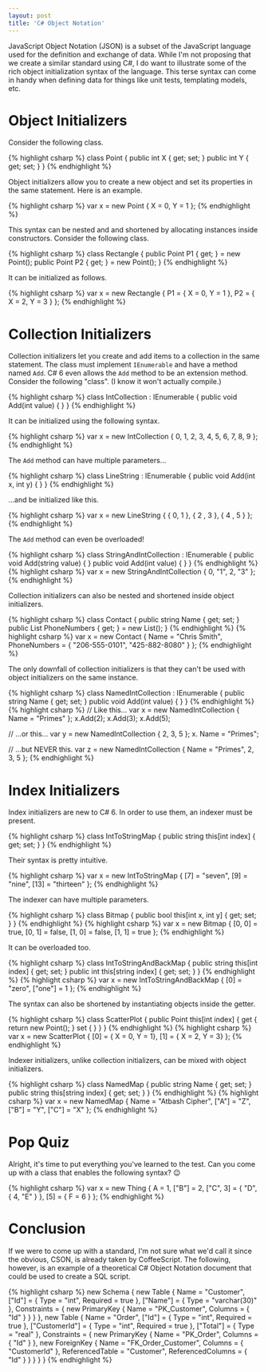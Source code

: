 ```yaml
---
layout: post
title: 'C# Object Notation'
---
```


JavaScript Object Notation (JSON) is a subset of the JavaScript language used for the definition and exchange of data.
While I'm not proposing that we create a similar standard using C#, I do want to illustrate some of the rich object
initialization syntax of the language. This terse syntax can come in handy when defining data for things like unit
tests, templating models, etc.

Object Initializers
===================
Consider the following class.

{% highlight csharp %}
class Point
{
    public int X { get; set; }
    public int Y { get; set; }
}
{% endhighlight %}

Object initializers allow you to create a new object and set its properties in the same statement. Here is an example.

{% highlight csharp %}
var x = new Point { X = 0, Y = 1 };
{% endhighlight %}

This syntax can be nested and and shortened by allocating instances inside constructors. Consider the following class.

{% highlight csharp %}
class Rectangle
{
    public Point P1 { get; } = new Point();
    public Point P2 { get; } = new Point();
}
{% endhighlight %}

It can be initialized as follows.

{% highlight csharp %}
var x = new Rectangle
{
    P1 = { X = 0, Y = 1 },
    P2 = { X = 2, Y = 3 }
};
{% endhighlight %}

Collection Initializers
=======================
Collection initializers let you create and add items to a collection in the same statement. The class must implement
`IEnumerable` and have a method named `Add`. C# 6 even allows the `Add` method to be an extension method. Consider the
following "class". (I know it won't actually compile.)

{% highlight csharp %}
class IntCollection : IEnumerable
{
    public void Add(int value) { }
}
{% endhighlight %}

It can be initialized using the following syntax.

{% highlight csharp %}
var x = new IntCollection { 0, 1, 2, 3, 4, 5, 6, 7, 8, 9 };
{% endhighlight %}

The `Add` method can have multiple parameters...

{% highlight csharp %}
class LineString : IEnumerable
{
    public void Add(int x, int y) { }
}
{% endhighlight %}

...and be initialized like this.

{% highlight csharp %}
var x = new LineString { { 0, 1 }, { 2 , 3 }, { 4 , 5 } };
{% endhighlight %}

The `Add` method can even be overloaded!

{% highlight csharp %}
class StringAndIntCollection : IEnumerable
{
    public void Add(string value) { }
    public void Add(int value) { }
}
{% endhighlight %}
{% highlight csharp %}
var x = new StringAndIntCollection { 0, "1", 2, "3" };
{% endhighlight %}

Collection initializers can also be nested and shortened inside object initializers.

{% highlight csharp %}
class Contact
{
    public string Name { get; set; }
    public List<string> PhoneNumbers { get; } = new List<string>();
}
{% endhighlight %}
{% highlight csharp %}
var x = new Contact
{
    Name = "Chris Smith",
    PhoneNumbers = { "206-555-0101", "425-882-8080" }
};
{% endhighlight %}

The only downfall of collection initializers is that they can't be used with object initializers on the same instance.

{% highlight csharp %}
class NamedIntCollection : IEnumerable
{
    public string Name { get; set; }
    public void Add(int value) { }
}
{% endhighlight %}
{% highlight csharp %}
// Like this...
var x = new NamedIntCollection { Name = "Primes" };
x.Add(2);
x.Add(3);
x.Add(5);

// ...or this...
var y = new NamedIntCollection { 2, 3, 5 };
x. Name = "Primes";

// ...but NEVER this.
var z = new NamedIntCollection { Name = "Primes", 2, 3, 5 };
{% endhighlight %}

Index Initializers
==================
Index initializers are new to C# 6. In order to use them, an indexer must be present.

{% highlight csharp %}
class IntToStringMap
{
    public string this[int index] { get; set; }
}
{% endhighlight %}

Their syntax is pretty intuitive.

{% highlight csharp %}
var x = new IntToStringMap
{
    [7] = "seven",
    [9] = "nine",
    [13] = "thirteen"
};
{% endhighlight %}

The indexer can have multiple parameters.

{% highlight csharp %}
class Bitmap
{
    public bool this[int x, int y] { get; set; }
}
{% endhighlight %}
{% highlight csharp %}
var x = new Bitmap
{
    [0, 0] = true,
    [0, 1] = false,
    [1, 0] = false,
    [1, 1] = true
};
{% endhighlight %}

It can be overloaded too.

{% highlight csharp %}
class IntToStringAndBackMap
{
    public string this[int index] { get; set; }
    public int this[string index] { get; set; }
}
{% endhighlight %}
{% highlight csharp %}
var x = new IntToStringAndBackMap
{
    [0] = "zero",
    ["one"] = 1
};
{% endhighlight %}

The syntax can also be shortened by instantiating objects inside the getter.

{% highlight csharp %}
class ScatterPlot
{
    public Point this[int index]
    {
        get { return new Point(); }
        set { }
    }
}
{% endhighlight %}
{% highlight csharp %}
var x = new ScatterPlot
{
    [0] = { X = 0, Y = 1},
    [1] = { X = 2, Y = 3}
};
{% endhighlight %}

Indexer initializers, unlike collection initializers, can be mixed with object initializers.

{% highlight csharp %}
class NamedMap
{
    public string Name { get; set; }
    public string this[string index] { get; set; }
}
{% endhighlight %}
{% highlight csharp %}
var x = new NamedMap
{
    Name = "Atbash Cipher",
    ["A"] = "Z",
    ["B"] = "Y",
    ["C"] = "X"
};
{% endhighlight %}

Pop Quiz
========
Alright, it's time to put everything you've learned to the test. Can you come up with a class that enables the following
syntax? :wink:

{% highlight csharp %}
var x = new Thing
{
    A = 1,
    ["B"] = 2,
    ["C", 3] = { "D", { 4, "E" } },
    [5] = { F = 6 }
};
{% endhighlight %}

Conclusion
==========
If we were to come up with a standard, I'm not sure what we'd call it since the obvious, CSON, is already taken by
CoffeeScript. The following, however, is an example of a theoretical C# Object Notation document that could be used to
create a SQL script.

{% highlight csharp %}
new Schema
{
    new Table
    {
        Name = "Customer",
        ["Id"] = { Type = "int", Required = true },
        ["Name"] = { Type = "varchar(30)" },
        Constraints =
        {
            new PrimaryKey { Name = "PK_Customer", Columns = { "Id" } }
        }
    },
    new Table
    {
        Name = "Order",
        ["Id"] = { Type = "int", Required = true },
        ["CustomerId"] = { Type = "int", Required = true },
        ["Total"] = { Type = "real" },
        Constraints =
        {
            new PrimaryKey { Name = "PK_Order", Columns = { "Id" } },
            new ForeignKey
            {
                Name = "FK_Order_Customer",
                Columns = { "CustomerId" },
                ReferencedTable = "Customer",
                ReferencedColumns = { "Id" }
            }
        }
    }
}
{% endhighlight %}
